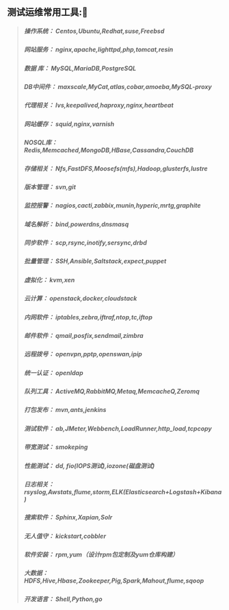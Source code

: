 ## 测试运维常用工具:📒



> ##### 操作系统：   Centos,Ubuntu,Redhat,suse,Freebsd
>
> ##### 网站服务：  nginx,apache,lighttpd,php,tomcat,resin
>
> ##### 数据 库：     MySQL,MariaDB,PostgreSQL
>
> ##### DB中间件： maxscale,MyCat,atlas,cobar,amoeba,MySQL-proxy
>
> ##### 代理相关：   lvs,keepalived,haproxy,nginx,heartbeat
>
> ##### 网站缓存：  squid,nginx,varnish
>
> ##### NOSQL库：Redis,Memcached,MongoDB,HBase,Cassandra,CouchDB
>
> ##### 存储相关：  Nfs,FastDFS,Moosefs(mfs),Hadoop,glusterfs,lustre
>
> ##### 版本管理：  svn,git
>
> ##### 监控报警：  nagios,cacti,zabbix,munin,hyperic,mrtg,graphite
>
> ##### 域名解析：  bind,powerdns,dnsmasq
>
> ##### 同步软件：  scp,rsync,inotify,sersync,drbd
>
> ##### 批量管理：  SSH,Ansible,Saltstack,expect,puppet
>
> ##### 虚拟化：      kvm,xen
>
> ##### 云计算：     openstack,docker,cloudstack
>
> ##### 内网软件：  iptables,zebra,iftraf,ntop,tc,iftop
>
> ##### 邮件软件： qmail,posfix,sendmail,zimbra
>
> ##### 远程拨号： openvpn,pptp,openswan,ipip
>
> ##### 统一认证： openldap
>
> ##### 队列工具： ActiveMQ,RabbitMQ,Metaq,MemcacheQ,Zeromq
>
> ##### 打包发布： mvn,ants,jenkins
>
> ##### 测试软件： ab,JMeter,Webbench,LoadRunner,http_load,tcpcopy
>
> ##### 带宽测试： smokeping
>
> ##### 性能测试： dd, fio(IOPS测试),iozone(磁盘测试)
>
> ##### 日志相关： rsyslog,Awstats,flume,storm,ELK(Elasticsearch+Logstash+Kibana)
>
> ##### 搜索软件： Sphinx,Xapian,Solr
>
> ##### 无人值守： kickstart,cobbler
>
> ##### 软件安装： rpm,yum（设计rpm包定制及yum仓库构建）
>
> ##### 大数据：     HDFS,Hive,Hbase,Zookeeper,Pig,Spark,Mahout,flume,sqoop
>
> ##### 开发语言： Shell,Python,go
>
> 
